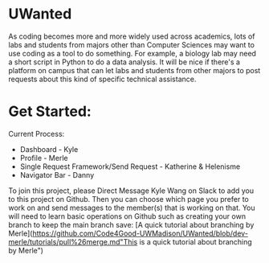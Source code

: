 # UWanted

As coding becomes more and more widely used across academics, lots of labs and students from majors other than Computer Sciences may want to use coding as a tool to do something. For example, a biology lab may need a short script in Python to do a data analysis. It will be nice if there's a platform on campus that can let labs and students from other majors to post requests about this kind of specific technical assistance. 


# Get Started:

Current Process:
* Dashboard - Kyle
* Profile - Merle
* Single Request Framework/Send Request - Katherine & Helenisme
* Navigator Bar - Danny

To join this project, please Direct Message Kyle Wang on Slack to add you to this project on Github. Then you can choose which page you prefer to work on and send messages to the member(s) that is working on that. You will need to learn basic operations on Github such as creating your own branch to keep the main branch save:
[A quick tutorial about branching by Merle](https://github.com/Code4Good-UWMadison/UWanted/blob/dev-merle/tutorials/pull%26merge.md"This is a quick tutorial about branching by Merle")

